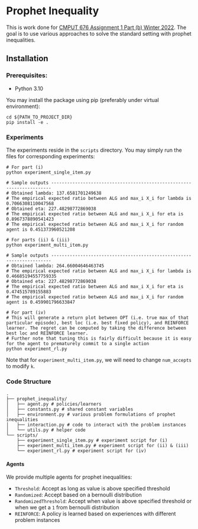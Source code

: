 # Prophet Inequality
This is work done for [CMPUT 676 Assignment 1 Part (b) Winter 2022](https://xiaoqitan.org/teaching/optimization/).
The goal is to use various approaches to solve the standard setting with prophet inequalities.

## Installation
### Prerequisites:
- Python 3.10

You may install the package using pip (preferably under virtual environment):
```
cd ${PATH_TO_PROJECT_DIR}
pip install -e .
```

### Experiments
The experiments reside in the `scripts` directory. You may simply run the files for corresponding experiments:
```
# For part (i)
python experiment_single_item.py

# Sample outputs ----------------------------------------------------------------------
# Obtained lambda: 137.6581701249638
# The empirical expected ratio between ALG and max_i X_i for lambda is 0.7066308110047568
# Obtained eta: 227.48298772869038
# The empirical expected ratio between ALG and max_i X_i for eta is 0.8967378890541423
# The empirical expected ratio between ALG and max_i X_i for random agent is 0.451373960521208

# For parts (ii) & (iii)
python experiment_multi_item.py

# Sample outputs ----------------------------------------------------------------------
# Obtained lambda: 264.66004646463745
# The empirical expected ratio between ALG and max_i X_i for lambda is 0.46685194557759335
# Obtained eta: 227.48298772869038
# The empirical expected ratio between ALG and max_i X_i for eta is 0.474515789155883
# The empirical expected ratio between ALG and max_i X_i for random agent is 0.459901796633847

# For part (iv)
# This will generate a return plot between OPT (i.e. true max of that particular episode), best loc (i.e. best fixed policy), and REINFORCE learner. The regret can be computed by taking the difference between best loc and REINFORCE learner.
# Further note that tuning this is fairly difficult because it is easy for the agent to prematurely commit to a single action
python experiment_rl.py
```
Note that for `experiment_multi_item.py`, we will need to change `num_accepts` to modify `k`.

### Code Structure
```
.
├── prophet_inequality/
│   ├── agent.py # policies/learners
│   ├── constants.py # shared constant variables
│   ├── environment.py # various problem formulations of prophet inequalities
│   ├── interaction.py # code to interact with the problem instances
│   └── utils.py # helper code
└── scripts/
    ├── experiment_single_item.py # experiment script for (i)
    ├── experiment_multi_item.py # experiment script for (ii) & (iii)
    └── experiment_rl.py # experiment script for (iv)
```

#### Agents
We provide multiple agents for prophet inequalities:
- `Threshold`: Accept as long as value is above specified threshold
- `Randomized`: Accept based on a bernoulli distribution
- `RandomizedThreshold`: Accept when value is above specified threshold or when we get a `1` from bernoulli distribution
- `REINFORCE`: A policy is learned based on experiences with different problem instances
